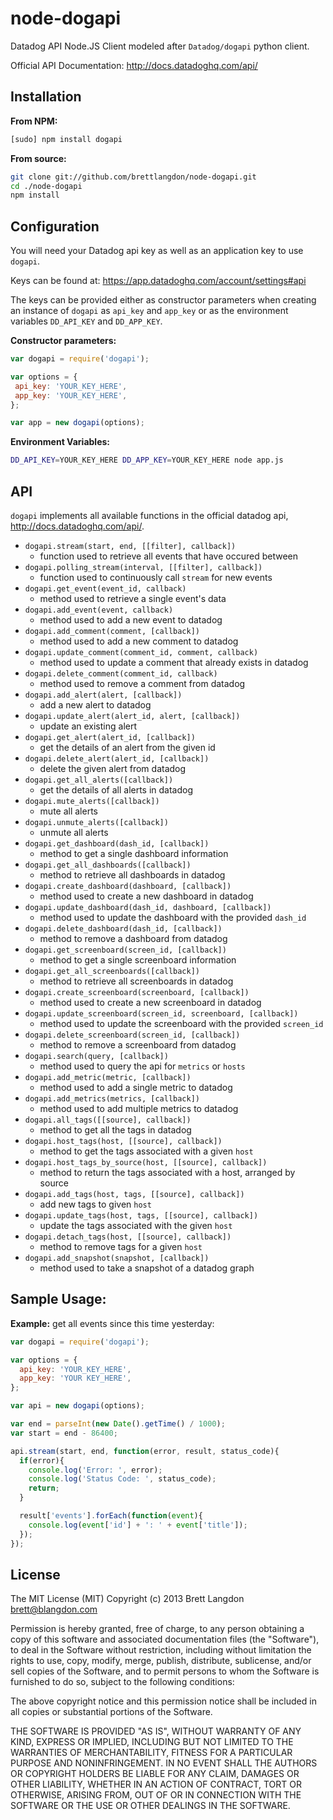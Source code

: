 node-dogapi
===========

Datadog API Node.JS Client modeled after `Datadog/dogapi` python client.

Official API Documentation: http://docs.datadoghq.com/api/

## Installation

**From NPM:**
```bash
[sudo] npm install dogapi
```

**From source:**
```bash
git clone git://github.com/brettlangdon/node-dogapi.git
cd ./node-dogapi
npm install
```

## Configuration

You will need your Datadog api key as well as an application key to use `dogapi`.

Keys can be found at: https://app.datadoghq.com/account/settings#api

The keys can be provided either as constructor parameters when creating an instance of `dogapi`
as `api_key` and `app_key` or as the environment variables `DD_API_KEY` and `DD_APP_KEY`.

**Constructor parameters:**
```javascript
var dogapi = require('dogapi');

var options = {
 api_key: 'YOUR_KEY_HERE',
 app_key: 'YOUR_KEY_HERE',
};

var app = new dogapi(options);
```

**Environment Variables:**
```bash
DD_API_KEY=YOUR_KEY_HERE DD_APP_KEY=YOUR_KEY_HERE node app.js
```

## API

`dogapi` implements all available functions in the official datadog api, http://docs.datadoghq.com/api/.

* `dogapi.stream(start, end, [[filter], callback])`
  * function used to retrieve all events that have occured between
* `dogapi.polling_stream(interval, [[filter], callback])`
  * function used to continuously call `stream` for new events
* `dogapi.get_event(event_id, callback)`
  * method used to retrieve a single event's data
* `dogapi.add_event(event, callback)`
  * method used to add a new event to datadog
* `dogapi.add_comment(comment, [callback])`
  * method used to add a new comment to datadog
* `dogapi.update_comment(comment_id, comment, callback)`
  * method used to update a comment that already exists in datadog
* `dogapi.delete_comment(comment_id, callback)`
  * method used to remove a comment from datadog
* `dogapi.add_alert(alert, [callback])`
  * add a new alert to datadog
* `dogapi.update_alert(alert_id, alert, [callback])`
  * update an existing alert
* `dogapi.get_alert(alert_id, [callback])`
  * get the details of an alert from the given id
* `dogapi.delete_alert(alert_id, [callback])`
  * delete the given alert from datadog
* `dogapi.get_all_alerts([callback])`
  * get the details of all alerts in datadog
* `dogapi.mute_alerts([callback])`
  * mute all alerts
* `dogapi.unmute_alerts([callback])`
  * unmute all alerts
* `dogapi.get_dashboard(dash_id, [callback])`
  * method to get a single dashboard information
* `dogapi.get_all_dashboards([callback])`
  * method to retrieve all dashboards in datadog
* `dogapi.create_dashboard(dashboard, [callback])`
  * method used to create a new dashboard in datadog
* `dogapi.update_dashboard(dash_id, dashboard, [callback])`
  * method used to update the dashboard with the provided `dash_id`
* `dogapi.delete_dashboard(dash_id, [callback])`
  * method to remove a dashboard from datadog
* `dogapi.get_screenboard(screen_id, [callback])`
  * method to get a single screenboard information
* `dogapi.get_all_screenboards([callback])`
  * method to retrieve all screenboards in datadog
* `dogapi.create_screenboard(screenboard, [callback])`
  * method used to create a new screenboard in datadog
* `dogapi.update_screenboard(screen_id, screenboard, [callback])`
  * method used to update the screenboard with the provided `screen_id`
* `dogapi.delete_screenboard(screen_id, [callback])`
  * method to remove a screenboard from datadog
* `dogapi.search(query, [callback])`
  * method used to query the api for `metrics` or `hosts`
* `dogapi.add_metric(metric, [callback])`
  * method used to add a single metric to datadog
* `dogapi.add_metrics(metrics, [callback])`
  * method used to add multiple metrics to datadog
* `dogapi.all_tags([[source], callback])`
  * method to get all the tags in datadog
* `dogapi.host_tags(host, [[source], callback])`
  * method to get the tags associated with a given `host`
* `dogapi.host_tags_by_source(host, [[source], callback])`
  * method to return the tags associated with a host, arranged by source
* `dogapi.add_tags(host, tags, [[source], callback])`
  * add new tags to given `host`
* `dogapi.update_tags(host, tags, [[source], callback])`
  * update the tags associated with the given `host`
* `dogapi.detach_tags(host, [[source], callback])`
  * method to remove tags for a given `host`
* `dogapi.add_snapshot(snapshot, [callback])`
  * method used to take a snapshot of a datadog graph

## Sample Usage:

**Example:** get all events since this time yesterday:
```javascript
var dogapi = require('dogapi');

var options = {
  api_key: 'YOUR_KEY_HERE',
  app_key: 'YOUR KEY_HERE',
};

var api = new dogapi(options);

var end = parseInt(new Date().getTime() / 1000);
var start = end - 86400;

api.stream(start, end, function(error, result, status_code){
  if(error){
    console.log('Error: ', error);
    console.log('Status Code: ', status_code);
    return;
  }

  result['events'].forEach(function(event){
    console.log(event['id'] + ': ' + event['title']);
  });
});
```


## License

The MIT License (MIT)
Copyright (c) 2013 Brett Langdon <brett@blangdon.com>

Permission is hereby granted, free of charge, to any person obtaining a copy of this software and associated documentation files (the "Software"), to deal in the Software without restriction, including without limitation the rights to use, copy, modify, merge, publish, distribute, sublicense, and/or sell copies of the Software, and to permit persons to whom the Software is furnished to do so, subject to the following conditions:

The above copyright notice and this permission notice shall be included in all copies or substantial portions of the Software.

THE SOFTWARE IS PROVIDED "AS IS", WITHOUT WARRANTY OF ANY KIND, EXPRESS OR IMPLIED, INCLUDING BUT NOT LIMITED TO THE WARRANTIES OF MERCHANTABILITY, FITNESS FOR A PARTICULAR PURPOSE AND NONINFRINGEMENT. IN NO EVENT SHALL THE AUTHORS OR COPYRIGHT HOLDERS BE LIABLE FOR ANY CLAIM, DAMAGES OR OTHER LIABILITY, WHETHER IN AN ACTION OF CONTRACT, TORT OR OTHERWISE, ARISING FROM, OUT OF OR IN CONNECTION WITH THE SOFTWARE OR THE USE OR OTHER DEALINGS IN THE SOFTWARE.
